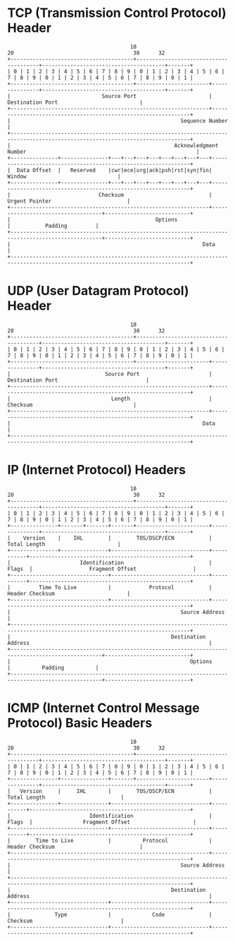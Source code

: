 # TCP (Transmission Control Protocol) Header

                                           10                                      20                                      30      32
    +---------------------------------------+---------------------------------------+---------------------------------------+-------+
    | 0 | 1 | 2 | 3 | 4 | 5 | 6 | 7 | 8 | 9 | 0 | 1 | 2 | 3 | 4 | 5 | 6 | 7 | 8 | 9 | 0 | 1 | 2 | 3 | 4 | 5 | 6 | 7 | 8 | 9 | 0 | 1 |
    +---------------------------------------+-----------------------+---------------+---------------------------------------+-------+
    |                             Source Port                       |                     Destination Port                          |
    +---------------------------------------------------------------+---------------------------------------------------------------+
    |                                                      Sequence Number                                                          |
    +-------------------------------------------------------------------------------------------------------------------------------+
    |                                                    Acknowledgment Number                                                      |
    +---------------+---------------+---+---+---+---+---+---+---+---+---------------------------------------------------------------+
    |  Data Offset  |   Reserved    |cwr|ece|urg|ack|psh|rst|syn|fin|                            Window                             |
    +---------------+---------------+---+---+---+---+---+---+---+---+---------------------------------------------------------------+
    |                            Checksum                           |                         Urgent Pointer                        |
    +---------------------------------------------------------------+-----------------------------------+---------------------------+
    |                                              Options                                              |           Padding         |
    +---------------------------------------------------------------------------------------------------+---------------------------+
    |                                                             Data                                                              |
    +-------------------------------------------------------------------------------------------------------------------------------+


# UDP (User Datagram Protocol) Header

                                           10                                      20                                      30      32
    +---------------------------------------+---------------------------------------+---------------------------------------+-------+
    | 0 | 1 | 2 | 3 | 4 | 5 | 6 | 7 | 8 | 9 | 0 | 1 | 2 | 3 | 4 | 5 | 6 | 7 | 8 | 9 | 0 | 1 | 2 | 3 | 4 | 5 | 6 | 7 | 8 | 9 | 0 | 1 |
    +---------------------------------------+-----------------------+---------------+---------------------------------------+-------+
    |                              Source Port                      |                   Destination Port                            |
    +---------------------------------------------------------------+---------------------------------------------------------------+
    |                                Length                         |                       Checksum                                |
    +---------------------------------------------------------------+---------------------------------------------------------------+
    |                                                             Data                                                              |
    +-------------------------------------------------------------------------------------------------------------------------------+


# IP (Internet Protocol) Headers

                                           10                                      20                                      30      32
    +---------------------------------------+---------------------------------------+---------------------------------------+-------+
    | 0 | 1 | 2 | 3 | 4 | 5 | 6 | 7 | 8 | 9 | 0 | 1 | 2 | 3 | 4 | 5 | 6 | 7 | 8 | 9 | 0 | 1 | 2 | 3 | 4 | 5 | 6 | 7 | 8 | 9 | 0 | 1 |
    +---------------+-------+-------+-------+-----------------------+---------------+---------------------------------------+-------+
    |    Version    |    IHL        |        TOS/DSCP/ECN           |                            Total Length                       |
    +---------------+---------------+-------------------------------+-----------+---------------------------------------------------+
    |                      Identification                           |    Flags  |                  Fragment Offset                  |
    +-------------------------------+-------------------------------+-----------+---------------------------------------------------+
    |         Time To Live          |            Protocol           |                         Header Checksum                       |
    +-------------------------------+-------------------------------+---------------------------------------------------------------+
    |                                                      Source Address                                                           |
    +-------------------------------------------------------------------------------------------------------------------------------+
    |                                                   Destination Address                                                         |
    +---------------------------------------------------------------------------------------------------+---------------------------+
    |                                                         Options                                   |          Padding          |
    +---------------------------------------------------------------------------------------------------+---------------------------+


# ICMP (Internet Control Message Protocol) Basic Headers

                                           10                                      20                                      30      32
    +---------------------------------------+---------------------------------------+---------------------------------------+-------+
    | 0 | 1 | 2 | 3 | 4 | 5 | 6 | 7 | 8 | 9 | 0 | 1 | 2 | 3 | 4 | 5 | 6 | 7 | 8 | 9 | 0 | 1 | 2 | 3 | 4 | 5 | 6 | 7 | 8 | 9 | 0 | 1 |
    +---------------+---------------+-------+-----------------------+---------------+---------------------------------------+-------+
    |   Version     |     IHL       |        TOS/DSCP/ECN           |                           Total Length                        |
    +---------------+---------------+-------------------------------+-----------+---------------------------------------------------+
    |                         Identification                        |    Flags  |                Fragment Offset                    |
    +-------------------------------+-------------------------------+-----------+---------------------------------------------------+
    |        Time to Live           |          Protocol             |                     Header Checksum                           |
    +---------------------------------------------------------------+---------------------------------------------------------------+
    |                                                      Source Address                                                           |
    +-------------------------------------------------------------------------------------------------------------------------------+
    |                                                   Destination Address                                                         |
    +-------------------------------+-------------------------------+---------------------------------------------------------------+
    |              Type             |             Code              |                           Checksum                            |
    +-------------------------------+-------------------------------+---------------------------------------------------------------+
